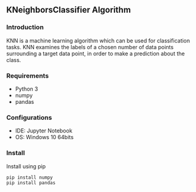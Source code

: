 ## KNeighborsClassifier Algorithm

### Introduction

KNN is a machine learning algorithm which can be used for classification tasks. KNN examines the labels of a chosen number of data points surrounding a target data point, in order to make a prediction about the class.

### Requirements

- Python 3
- numpy
- pandas

### Configurations

- IDE: Jupyter Notebook
- OS: Windows 10 64bits

### Install

Install using pip

```
pip install numpy
pip install pandas
```

